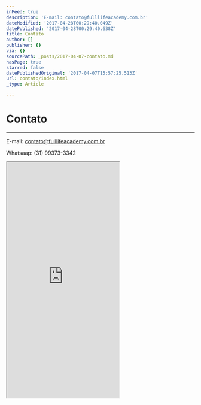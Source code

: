 ```yaml
---
inFeed: true
description: 'E-mail: contato@fulllifeacademy.com.br'
dateModified: '2017-04-28T00:29:40.049Z'
datePublished: '2017-04-28T00:29:40.638Z'
title: Contato
author: []
publisher: {}
via: {}
sourcePath: _posts/2017-04-07-contato.md
hasPage: true
starred: false
datePublishedOriginal: '2017-04-07T15:57:25.513Z'
url: contato/index.html
_type: Article

---
```

# Contato

---

E-mail: contato@fulllifeacademy.com.br

Whatsaap: (31) 99373-3342

<iframe src="https://the-grid.github.io/ed-userhtml/?g=eJwljskOgyAURff9CmPSuBPplIrDok1a_6IBfAgNCEFMa7--Dpubk5OzuLtSCU8NROsy61vwVZzF0RAmDVUsQXUykAvO3Lf4qDZIkuf7YgtJb3so5tbzKpEhuIEgJKw3Q_qz0rqRacVTbg0So9ZaCaCctmCmWTG_luhu-0B5eCy8CAfeUNSd8ev6FvJ4wrcWPxsMV9bhA26SukTb4_oPLpVBTA" height="630" style=""></iframe>